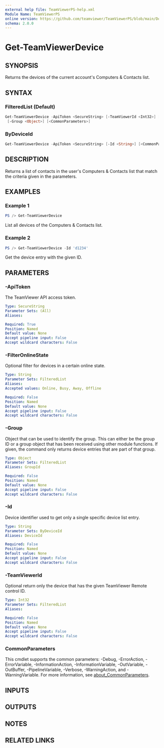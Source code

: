 ```yaml
---
external help file: TeamViewerPS-help.xml
Module Name: TeamViewerPS
online version: https://github.com/teamviewer/TeamViewerPS/blob/main/Docs/Cmdlets_help/Get-TeamViewerDevice.md
schema: 2.0.0
---
```


# Get-TeamViewerDevice

## SYNOPSIS

Returns the devices of the current account's Computers & Contacts list.

## SYNTAX

### FilteredList (Default)

```powershell
Get-TeamViewerDevice -ApiToken <SecureString> [-TeamViewerId <Int32>] [-FilterOnlineState <String>]
 [-Group <Object>] [<CommonParameters>]
```

### ByDeviceId

```powershell
Get-TeamViewerDevice -ApiToken <SecureString> [-Id <String>] [<CommonParameters>]
```

## DESCRIPTION

Returns a list of contacts in the user's Computers & Contacts list that match
the criteria given in the parameters.

## EXAMPLES

### Example 1

```powershell
PS /> Get-TeamViewerDevice
```

List all devices of the Computers & Contacts list.

### Example 2

```powershell
PS /> Get-TeamViewerDevice -Id 'd1234'
```

Get the device entry with the given ID.

## PARAMETERS

### -ApiToken

The TeamViewer API access token.

```yaml
Type: SecureString
Parameter Sets: (All)
Aliases:

Required: True
Position: Named
Default value: None
Accept pipeline input: False
Accept wildcard characters: False
```

### -FilterOnlineState

Optional filter for devices in a certain online state.

```yaml
Type: String
Parameter Sets: FilteredList
Aliases:
Accepted values: Online, Busy, Away, Offline

Required: False
Position: Named
Default value: None
Accept pipeline input: False
Accept wildcard characters: False
```

### -Group

Object that can be used to identify the group.
This can either be the group ID or a group object that has been received using
other module functions.
If given, the command only returns device entries that are part of that group.

```yaml
Type: Object
Parameter Sets: FilteredList
Aliases: GroupId

Required: False
Position: Named
Default value: None
Accept pipeline input: False
Accept wildcard characters: False
```

### -Id

Device identifier used to get only a single specific device list entry.

```yaml
Type: String
Parameter Sets: ByDeviceId
Aliases: DeviceId

Required: False
Position: Named
Default value: None
Accept pipeline input: False
Accept wildcard characters: False
```

### -TeamViewerId

Optional return only the device that has the given TeamViewer Remote control ID.

```yaml
Type: Int32
Parameter Sets: FilteredList
Aliases:

Required: False
Position: Named
Default value: None
Accept pipeline input: False
Accept wildcard characters: False
```

### CommonParameters

This cmdlet supports the common parameters: -Debug, -ErrorAction, -ErrorVariable, -InformationAction, -InformationVariable, -OutVariable, -OutBuffer, -PipelineVariable, -Verbose, -WarningAction, and -WarningVariable. For more information, see [about_CommonParameters](http://go.microsoft.com/fwlink/?LinkID=113216).

## INPUTS

## OUTPUTS

## NOTES

## RELATED LINKS
